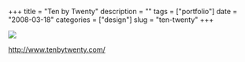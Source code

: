 +++
title = "Ten by Twenty"
description = ""
tags = ["portfolio"]
date = "2008-03-18"
categories = ["design"]
slug = "ten-twenty"
+++


 

  <div id="screens-thumbs" class="clearfix">
    <div class="txt-center" id="design-submission"><a href="http://www.tenbytwenty.com/"><img id='bluga-thumbnail-819' class='bluga-thumbnail large' src='/media/bluga/
wt47f2790290071_0.jpg'/></a></div>  
  </div>   
<p><a href="http://www.tenbytwenty.com/">http://www.tenbytwenty.com/</a></p>




